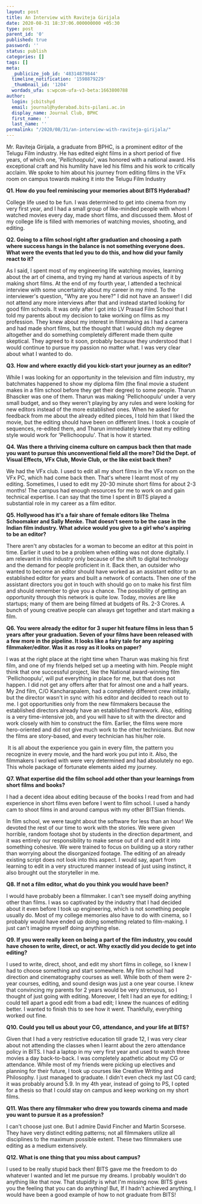 ```yaml
---
layout: post
title: An Interview with Raviteja Girijala
date: 2020-08-31 18:37:06.000000000 +05:30
type: post
parent_id: '0'
published: true
password: ''
status: publish
categories: []
tags: []
meta:
  _publicize_job_id: '48314879844'
  timeline_notification: '1598879229'
  _thumbnail_id: '1204'
  wordads_ufa: s:wpcom-ufa-v3-beta:1663800788
author:
  login: jcbitshyd
  email: journal@hyderabad.bits-pilani.ac.in
  display_name: Journal Club, BPHC
  first_name: ''
  last_name: ''
permalink: "/2020/08/31/an-interview-with-raviteja-girijala/"
---
```

<p><!-- wp:paragraph --></p>
<p>Mr. Raviteja Girijala, a graduate from BPHC, is a prominent editor of the Telugu Film industry. He has edited eight films in a short period of five years, of which one, '<em>Pellichoopulu</em>', was honored with a national award. His exceptional craft and his humility have led his films and his work to critically acclaim. We spoke to him about his journey from editing films in the VFx room on campus towards making it into the Telugu Film Industry</p>
<p><!-- /wp:paragraph --></p>
<p><!-- wp:paragraph --></p>
<p><strong>Q1. How do you feel reminiscing your memories about BITS Hyderabad?</strong></p>
<p><!-- /wp:paragraph --></p>
<p><!-- wp:paragraph --></p>
<p>College life used to be fun. I was determined to get into cinema from my very first year, and I had a small group of like-minded people with whom I watched movies every day, made short films, and discussed them. Most of my college life is filled with memories of watching movies, shooting, and editing.</p>
<p><!-- /wp:paragraph --></p>
<p><!-- wp:paragraph --></p>
<p><strong>Q2. Going to a film school right after graduation and choosing a path where success hangs in the balance is not something everyone does. What were the events that led you to do this, and how did your family react to it?</strong></p>
<p><!-- /wp:paragraph --></p>
<p><!-- wp:paragraph --></p>
<p>As I said, I spent most of my engineering life watching movies, learning about the art of cinema, and trying my hand at various aspects of it by making short films. At the end of my fourth year, I attended a technical interview with some uncertainty about my career in my mind. To the interviewer's question, "Why are you here?" I did not have an answer! I did not attend any more interviews after that and instead started looking for good film schools. It was only after I got into LV Prasad Film School that I told my parents about my decision to take working on films as my profession. They knew about my interest in filmmaking as I had a camera and had made short films, but the thought that I would ditch my degree altogether and do something completely different made them quite skeptical. They agreed to it soon, probably because they understood that I would continue to pursue my passion no matter what. I was very clear about what I wanted to do.</p>
<p><!-- /wp:paragraph --></p>
<p><!-- wp:paragraph --></p>
<p><strong>Q3. How and where exactly did you kick-start your journey as an editor?</strong></p>
<p><!-- /wp:paragraph --></p>
<p><!-- wp:paragraph --></p>
<p>While I was looking for an opportunity in the television and film industry, my batchmates happened to show my diploma film (the final movie a student makes in a film school before they get their degree) to some people. Tharun Bhascker was one of them. Tharun was making 'Pellichoopulu' under a very small budget, and so they weren't playing by any rules and were looking for new editors instead of the more established ones. When he asked for feedback from me about the already edited pieces, I told him that I liked the movie, but the editing should have been on different lines. I took a couple of sequences, re-edited them, and Tharun immediately knew that my editing style would work for 'Pellichoopulu'. That is how it started.</p>
<p><!-- /wp:paragraph --></p>
<p><!-- wp:paragraph --></p>
<p><strong>Q4. Was there a thriving cinema culture on campus back then that made you want to pursue this unconventional field all the more? Did the Dept. of Visual Effects, VFx Club, Movie Club, or the like exist back then?</strong></p>
<p><!-- /wp:paragraph --></p>
<p><!-- wp:paragraph --></p>
<p>We had the VFx club. I used to edit all my short films in the VFx room on the VFx PC, which had come back then. That's where I learnt most of my editing. Sometimes, I used to edit my 20-30 minute short films for about 2-3 months! The campus had enough resources for me to work on and gain technical expertise. I can say that the time I spent in BITS played a substantial role in my career as a film editor.</p>
<p><!-- /wp:paragraph --></p>
<p><!-- wp:paragraph --></p>
<p><strong>Q5. Hollywood has it's a fair share of female editors like Thelma Schoomaker and Sally Menke. That doesn't seem to be the case in the Indian film industry. What advice would you give to a girl who's aspiring to be an editor?</strong></p>
<p><!-- /wp:paragraph --></p>
<p><!-- wp:paragraph --></p>
<p>There aren't any obstacles for a woman to become an editor at this point in time. Earlier it used to be a problem when editing was not done digitally. I am relevant in this industry only because of the shift to digital technology and the demand for people proficient in it. Back then, an outsider who wanted to become an editor should have worked as an assistant editor to an established editor for years and built a network of contacts. Then one of the assistant directors you got in touch with should go on to make his first film and should remember to give you a chance. The possibility of getting an opportunity through this network is quite low. Today, movies are like startups; many of them are being filmed at budgets of Rs. 2-3 Crores. A bunch of young creative people can always get together and start making a film.</p>
<p><!-- /wp:paragraph --></p>
<p><!-- wp:paragraph --></p>
<p><strong>Q6. You were already the editor for 3 super hit feature films in less than 5 years after your graduation. Seven of your films have been released with a few more in the pipeline. It looks like a fairy tale for any aspiring filmmaker/editor. Was it as rosy as it looks on paper?</strong></p>
<p><!-- /wp:paragraph --></p>
<p><!-- wp:paragraph --></p>
<p>I was at the right place at the right time when Tharun was making his first film, and one of my friends helped set up a meeting with him. People might think that one successful project, like the National award-winning film 'Pellichoopulu', will put everything in place for me, but that does not happen. I did not get any offers after that for almost one and a half years. My 2nd film, C/O Kancharapalem, had a completely different crew initially, but the director wasn't in sync with his editor and decided to reach out to me. I got opportunities only from the new filmmakers because the established directors already have an established framework. Also, editing is a very time-intensive job, and you will have to sit with the director and work closely with him to construct the film. Earlier, the films were more hero-oriented and did not give much work to the other technicians. But now the films are story-based, and every technician has his/her role.</p>
<p><!-- /wp:paragraph --></p>
<p><!-- wp:paragraph --></p>
<p>&nbsp;It is all about the experience you gain in every film, the pattern you recognize in every movie, and the hard work you put into it. Also, the filmmakers I worked with were very determined and had absolutely no ego. This whole package of fortunate elements aided my journey.</p>
<p><!-- /wp:paragraph --></p>
<p><!-- wp:paragraph --></p>
<p><strong>Q7. What expertise did the film school add other than your learnings from short films and books?</strong></p>
<p><!-- /wp:paragraph --></p>
<p><!-- wp:paragraph --></p>
<p>I had a decent idea about editing because of the books I read from and had experience in short films even before I went to film school. I used a handy cam to shoot films in and around campus with my other BITSian friends.</p>
<p><!-- /wp:paragraph --></p>
<p><!-- wp:paragraph --></p>
<p>In film school, we were taught about the software for less than an hour! We devoted the rest of our time to work with the stories. We were given horrible, random footage shot by students in the direction department, and it was entirely our responsibility to make sense out of it and edit it into something cohesive. We were trained to focus on building up a story rather than worrying about the disorganized footage. The editing of an already existing script does not look into this aspect. I would say, apart from learning to edit in a very structured manner instead of just using instinct, it also brought out the storyteller in me.&nbsp;</p>
<p><!-- /wp:paragraph --></p>
<p><!-- wp:paragraph --></p>
<p><strong>Q8. If not a film editor, what do you think you would have been?</strong></p>
<p><!-- /wp:paragraph --></p>
<p><!-- wp:paragraph --></p>
<p>I would have probably been a filmmaker. I can't see myself doing anything other than films. I was so captivated by the industry that I had decided about it even before I took up engineering, which is not something people usually do. Most of my college memories also have to do with cinema, so I probably would have ended up doing something related to film-making. I just can't imagine myself doing anything else.</p>
<p><!-- /wp:paragraph --></p>
<p><!-- wp:paragraph --></p>
<p><strong>Q9. If you were really keen on being a part of the film industry, you could have chosen to write, direct, or act. Why exactly did you decide to get into editing?</strong></p>
<p><!-- /wp:paragraph --></p>
<p><!-- wp:paragraph --></p>
<p>I used to write, direct, shoot, and edit my short films in college, so I knew I had to choose something and start somewhere. My film school had direction and cinematography courses as well. While both of them were 2-year courses, editing, and sound design was just a one year course. I knew that convincing my parents for 2 years would be very strenuous, so I thought of just going with editing. Moreover, I felt I had an eye for editing; I could tell apart a good edit from a bad edit; I knew the nuances of editing better. I wanted to finish this to see how it went. Thankfully, everything worked out fine.</p>
<p><!-- /wp:paragraph --></p>
<p><!-- wp:paragraph --></p>
<p><strong>Q10. Could you tell us about your CG, attendance, and your life at BITS?</strong></p>
<p><!-- /wp:paragraph --></p>
<p><!-- wp:paragraph --></p>
<p>Given that I had a very restrictive education till grade 12, I was very clear about not attending the classes when I learnt about the zero attendance policy in BITS. I had a laptop in my very first year and used to watch three movies a day back-to-back. I was completely apathetic about my CG or attendance. While most of my friends were picking up electives and planning for their future, I took up courses like Creative Writing and Philosophy. I just managed to graduate. I didn't even check my last CG card; it was probably around 5.9. In my 4th year, instead of going to PS, I opted for a thesis so that I could stay on campus and keep working on my short films.&nbsp;</p>
<p><!-- /wp:paragraph --></p>
<p><!-- wp:paragraph --></p>
<p><strong>Q11. Was there any filmmaker who drew you towards cinema and made you want to pursue it as a profession?</strong></p>
<p><!-- /wp:paragraph --></p>
<p><!-- wp:paragraph --></p>
<p>I can't choose just one. But I admire David Fincher and Martin Scorsese. They have very distinct editing patterns; not all filmmakers utilize all disciplines to the maximum possible extent. These two filmmakers use editing as a medium extensively.</p>
<p><!-- /wp:paragraph --></p>
<p><!-- wp:paragraph --></p>
<p><strong>Q12. What is one thing that you miss about campus?</strong></p>
<p><!-- /wp:paragraph --></p>
<p><!-- wp:paragraph --></p>
<p>I used to be really stupid back then! BITS gave me the freedom to do whatever I wanted and let me pursue my dreams. I probably wouldn't do anything like that now. That stupidity is what I'm missing now. BITS gives you the feeling that you can do anything! But, If I hadn't achieved anything, I would have been a good example of how to not graduate from BITS!&nbsp;</p>
<p><!-- /wp:paragraph --></p>
